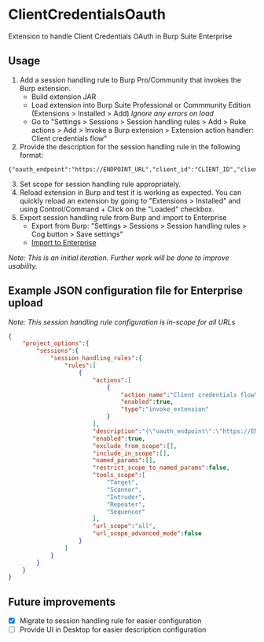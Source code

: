 # ClientCredentialsOauth
Extension to handle Client Credentials OAuth in Burp Suite Enterprise

## Usage
1. Add a session handling rule to Burp Pro/Community that invokes the Burp extension.
    - Build extension JAR
    - Load extension into Burp Suite Professional or Commmunity Edition (Extensions > Installed > Add) *Ignore any errors on load*
    - Go to "Settings > Sessions > Session handling rules > Add > Ruke actions > Add > Invoke a Burp extension > Extension action handler: Client credentials flow"
3. Provide the description for the session handling rule in the following format:
```
{"oauth_endpoint":"https://ENDPOINT_URL","client_id":"CLIENT_ID","client_secret":"CLIENT_SECRET","audience":"AUDIENCE"}
```
3. Set scope for session handling rule appropriately.
4. Reload extension in Burp and test it is working as expected. You can quickly reload an extension by going to "Extensions > Installed" and using Control/Command + Click on the "Loaded" checkbox.
5. Export session handling rule from Burp and import to Enterprise
   - Export from Burp: "Settings > Sessions > Session handling rules > Cog button > Save settings"
   - [Import to Enterprise](https://portswigger.net/burp/documentation/enterprise/working-with-scans/scan-configurations#importing-scan-configurations)

*Note: This is an initial iteration. Further work will be done to improve usability.*

## Example JSON configuration file for Enterprise upload
*Note: This session handling rule configuration is in-scope for all URLs*
```json
{
    "project_options":{
        "sessions":{
            "session_handling_rules":{
                "rules":[
                    {
                        "actions":[
                            {
                                "action_name":"Client credentials flow",
                                "enabled":true,
                                "type":"invoke_extension"
                            }
                        ],
                        "description":"{\"oauth_endpoint\":\"https://ENDPOINT_URL\",\"client_id\":\"CLIENT_ID\",\"client_secret\":\"CLIENT_SECRET\",\"audience\":\"AUDIENCE\"}",
                        "enabled":true,
                        "exclude_from_scope":[],
                        "include_in_scope":[],
                        "named_params":[],
                        "restrict_scope_to_named_params":false,
                        "tools_scope":[
                            "Target",
                            "Scanner",
                            "Intruder",
                            "Repeater",
                            "Sequencer"
                        ],
                        "url_scope":"all",
                        "url_scope_advanced_mode":false
                    }
                ]
            }
        }
    }
}
```

## Future improvements
- [X] Migrate to session handling rule for easier configuration
- [ ] Provide UI in Desktop for easier description configuration
